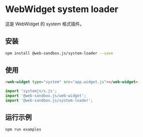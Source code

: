 # WebWidget system loader

这是 WebWidget 的 system 格式插件。

## 安装

```bash
npm install @web-sandbox.js/system-loader --save
```

## 使用

```html
<web-widget type="system" src="app.widget.js"></web-widget>
```

```js
import 'systemjs/s.js';
import '@web-sandbox.js/web-widget';
import '@web-sandbox.js/system-loader';
```

## 运行示例

```bash
npm run examples
```